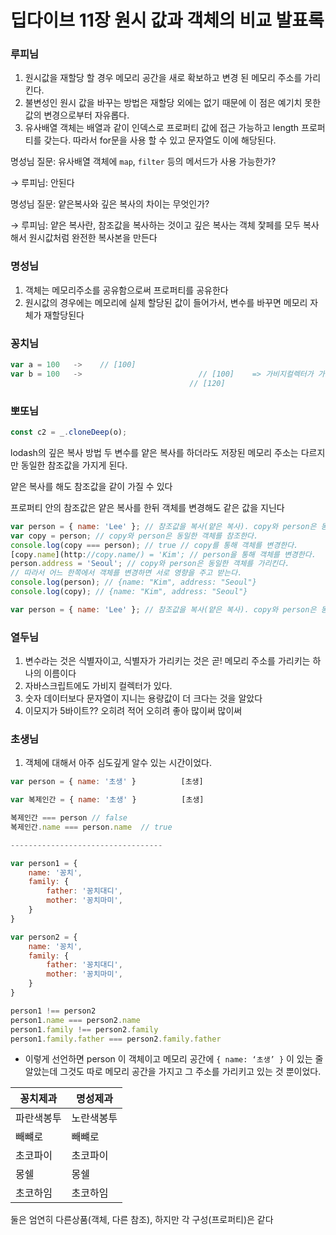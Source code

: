 # 딥다이브 11장 원시 값과 객체의 비교 발표록

### 루피님

1. 원시값을 재할당 할 경우 메모리 공간을 새로 확보하고 변경 된 메모리 주소를 가리킨다.
2. 불변성인 원시 값을 바꾸는 방법은 재할당 외에는 없기 때문에 이 점은 예기치 못한 값의 변경으로부터 자유롭다.
3. 유사배열 객체는 배열과 같이 인덱스로 프로퍼티 값에 접근 가능하고 length 프로퍼티를 갖는다. 따라서 for문을 사용 할 수 있고 문자열도 이에 해당된다.

명성님 질문: 유사배열 객체에 `map`, `filter` 등의 메서드가 사용 가능한가?

→ 루피님: 안된다

명성님 질문: 얕은복사와 깊은 복사의 차이는 무엇인가?

→ 루피님: 얕은 복사란, 참조값을 복사하는 것이고 깊은 복사는 객체 잧페를 모두 복사해서 원시값처럼 완전한 복사본을 만든다

### 명성님

1. 객체는 메모리주소를 공유함으로써 프로퍼티를 공유한다
2. 원시값의 경우에는 메모리에 실제 할당된 값이 들어가서, 변수를 바꾸면 메모리 자체가 재할당된다

### 꽁치님

```jsx
var a = 100   ->    // [100]
var b = 100   ->                          // [100]    => 가비지컬렉터가 가져간다
										// [120]
```

### 뽀또님

```jsx
const c2 = _.cloneDeep(o);
```

 lodash의 깊은 복사 방법 두 변수를 얕은 복사를 하더라도 저장된 메모리 주소는 다르지만 동일한 참조값을 가지게 된다.

얕은 복사를 해도 참조값을 같이 가질 수 있다

프로퍼티 안의 참조값은 얕은 복사를 한뒤 객체를 변경해도 같은 값을 지닌다

```jsx
var person = { name: 'Lee' }; // 참조값을 복사(얕은 복사). copy와 person은 동일한 참조값을 갖는다. 
var copy = person; // copy와 person은 동일한 객체를 참조한다. 
console.log(copy === person); // true // copy를 통해 객체를 변경한다.
[copy.name](http://copy.name/) = 'Kim'; // person을 통해 객체를 변경한다. 
person.address = 'Seoul'; // copy와 person은 동일한 객체를 가리킨다. 
// 따라서 어느 한쪽에서 객체를 변경하면 서로 영향을 주고 받는다. 
console.log(person); // {name: "Kim", address: "Seoul"} 
console.log(copy); // {name: "Kim", address: "Seoul"}
```

```jsx
var person = { name: 'Lee' }; // 참조값을 복사(얕은 복사). copy와 person은 동일한 참조값을 갖는다. var copy = person; // copy와 person은 동일한 객체를 참조한다. console.log(copy === person); // true // copy를 통해 객체를 변경한다. copy.name = 'Kim'; // person을 통해 객체를 변경한다. person.address = 'Seoul'; // copy와 person은 동일한 객체를 가리킨다. // 따라서 어느 한쪽에서 객체를 변경하면 서로 영향을 주고 받는다. console.log(person); // {name: "Kim", address: "Seoul"} console.log(copy); // {name: "Kim", address: "Seoul"}
```

### 열두님

1. 변수라는 것은 식별자이고, 식별자가 가리키는 것은 곧! 메모리 주소를 가리키는 하나의 이름이다
2. 자바스크립트에도 가비지 컬렉터가 있다.
3. 숫자 데이터보다 문자열이 지니는 용량값이 더 크다는 것을 알았다
4. 이모지가 5바이트?? 오히려 적어 오히려 좋아 많이써 많이써

### 초생님

1. 객체에 대해서 아주 심도깊게 알수 있는 시간이었다.

```jsx
var person = { name: '초생' }          [초생]

var 복제인간 = { name: '초생' }          [초생]

복제인간 === person // false
복제인간.name === person.name  // true

----------------------------------

var person1 = {
	name: '꽁치',
	family: {
		father: '꽁치대디',
		mother: '꽁치마미',
	}
}

var person2 = {
	name: '꽁치',
	family: {
		father: '꽁치대디',
		mother: '꽁치마미',
	}
}

person1 !== person2
person1.name === person2.name
person1.family !== person2.family
person1.family.father === person2.family.father
```

- 이렇게 선언하면 person 이 객체이고 메모리 공간에  `{ name: ‘초생’ }` 이 있는 줄 알았는데 그것도 따로 메모리 공간을 가지고 그 주소를 가리키고 있는 것 뿐이었다.

| 꽁치제과 | 명성제과 |
| --- | --- |
| 파란색봉투 | 노란색봉투 |
| 빼뺴로 | 빼뺴로 |
| 초코파이 | 초코파이 |
| 몽쉘 | 몽쉘 |
| 초코하임 | 초코하임 |

둘은 엄연히 다른상품(객체, 다른 참조), 하지만 각 구성(프로퍼티)은 같다